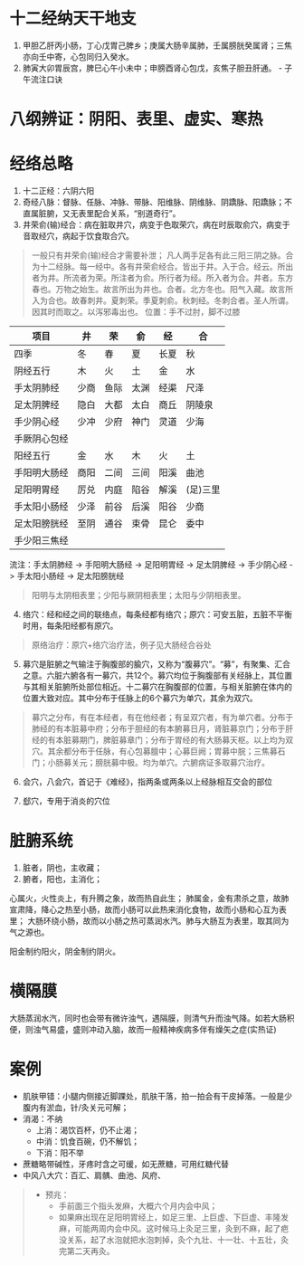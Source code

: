# 十二经纳天干地支
1. 甲胆乙肝丙小肠，丁心戊胃己脾乡；庚属大肠辛属肺，壬属膀胱癸属肾；三焦亦向壬中寄，心包同归入癸水。
2. 肺寅大卯胃辰宫，脾巳心午小未中；申膀酉肾心包戊，亥焦子胆丑肝通。 - 子午流注口诀

# 八纲辨证：阴阳、表里、虚实、寒热

# 经络总略
1. 十二正经：六阴六阳
2. 奇经八脉：督脉、任脉、冲脉、带脉、阳维脉、阴维脉、阴蹻脉、阳蹻脉；不直属脏腑，又无表里配合关系，“别道奇行”。
3. 井荣俞(输)经合：病在脏取井穴，病变于色取荣穴，病在时辰取俞穴，病变于音取经穴，病起于饮食取合穴。
> 一般只有井荣俞(输)经合才需要补泄；
> 凡人两手足各有此三阳三阴之脉。合为十二经脉。每一经中。各有井荣俞经合。皆出于井。入于合。经云。所出者为井。所流者为荣。所注者为俞。所行者为经。所入者为合。井者。东方春也。万物之始生。故言所出为井也。合者。北方冬也。阳气入藏。故言所入为合也。故春刺井。夏刺荣。季夏刺俞。秋刺经。冬刺合者。圣人所谓。因其时而取之。以泻邪毒出也。
> 位置：手不过肘，脚不过膝

| 项目 | 井 | 荣 | 俞 | 经 | 合 |
| ---- | ---- | ---- | ---- | ---- | ---- |
| 四季 | 冬 | 春 | 夏 | 长夏 | 秋 |
| 阴经五行 | 木 | 火 | 土 | 金 | 水 |
| 手太阴肺经 | 少商 | 鱼际 | 太渊 | 经渠 | 尺泽 |
| 足太阴脾经 | 隐白 | 大都 | 太白 | 商丘 | 阴陵泉 |
| 手少阴心经 | 少冲 | 少府 | 神门 | 灵道 | 少海 |
| 手厥阴心包经 ||||||
| 阳经五行 | 金 | 水 | 木 | 火 | 土 |
| 手阳明大肠经 | 商阳 | 二间 | 三间 | 阳溪 | 曲池 |
| 足阳明胃经 | 厉兑 | 内庭 | 陷谷 | 解溪 | (足)三里 |
| 手太阳小肠经 | 少泽 | 前谷 | 后溪 | 阳谷 | 少商 |
| 足太阳膀胱经 | 至阴 | 通谷 | 束骨 | 昆仑 | 委中 |
| 手少阳三焦经 ||||||


流注：手太阴肺经 -> 手阳明大肠经 -> 足阳明胃经 -> 足太阴脾经 -> 手少阴心经 -> 手太阳小肠经 -> 足太阳膀胱经
> 阳明与太阴相表里；少阳与厥阴相表里；太阳与少阴相表里。


4. 络穴：经和经之间的联络点，每条经都有络穴；原穴：可安五脏，五脏不平衡时用，每条阳经都有原穴。
> 原络治疗：原穴+络穴治疗法，例子见大肠经合谷处

5. 募穴是脏腑之气输注于胸腹部的腧穴，又称为“腹募穴”。“募”，有聚集、汇合之意。六脏六腑各有一募穴，共12个。募穴均位于胸腹部有关经脉上，其位置与其相关脏腑所处部位相近。十二募穴在胸腹部的位置，与相关脏腑在体内的位置大致对应。其中分布于任脉上的6个募穴为单穴，其余为双穴。
> 募穴之分布，有在本经者，有在他经者；有呈双穴者，有为单穴者。分布于肺经的有本脏募中府；分布于胆经的有本腑募日月，肾脏募京门；分布于肝经的有本脏募期门，脾脏募章门；分布于胃经的有大肠募天枢。以上均为双穴。其余都分布于任脉，有心包募膻中；心募巨阙；胃募中脘；三焦募石门；小肠募关元；膀胱募中极。均为单穴。六腑病证多取募穴治疗。

6. 会穴，八会穴，首记于《难经》，指两条或两条以上经脉相互交会的部位

7. 郄穴，专用于消炎的穴位

# 脏腑系统
1. 脏者，阴也，主收藏；
2. 腑者，阳也，主消化；

心属火，火性炎上，有升腾之象，故而热自此生；
肺属金，金有肃杀之意，故肺宣肃降，降心之热至小肠，故而小肠可以此热来消化食物，故而小肠和心互为表里；
大肠环绕小肠，故而以小肠之热可蒸润水汽。肺与大肠互为表里，取其同为气之源也。

阳金制约阳火，阴金制约阴火。

# 横隔膜
大肠蒸润水汽，同时也会带有微许浊气，遇隔膜，则清气升而浊气降。如若大肠积便，则浊气易盛，盛则冲动入脑，故而一般精神疾病多伴有燥矢之症(实热证)


# 案例
* 肌肤甲错：小腿内侧接近脚踝处，肌肤干落，拍一拍会有干皮掉落。一般是少腹内有淤血，针/灸关元可解；
* 消渴：不纳
    * 上消：渴饮百杯，仍不止渴；
    * 中消：饥食百碗，仍不解饥；
    * 下消：阳不举
* 蔗糖略带碱性，牙疼时含之可缓，如无蔗糖，可用红糖代替
* 中风八大穴：百汇、肩髃、曲池、风府、
> * 预兆：
>   * 手前面三个指头发麻，大概六个月内会中风；
>   * 如果麻出现在足阳明胃经上，如足三里、上巨虚、下巨虚、丰隆发麻，可能两周内会中风。这时候马上灸足三里，灸到不麻，起了疤没关系，起了水泡就把水泡刺掉，灸个九壮、十一壮、十五壮，灸完第二天再灸。